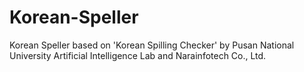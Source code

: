 # Korean-Speller
Korean Speller based on 'Korean Spilling Checker' by Pusan National University Artificial Intelligence Lab and Narainfotech Co., Ltd.
